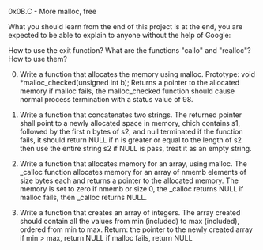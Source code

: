 0x0B.C - More malloc, free

What you should learn from the end of this project is
at the end, you are expected to be able to explain to
anyone without the help of Google:

How to use the exit function?
What are the functions "callo" and "realloc"?
How to use them?

0. Write a function that allocates the memory using malloc.
Prototype: void
*malloc_checked(unsigned int b);
Returns a pointer to the allocated memory if malloc fails,
the malloc_checked function should cause normal process
termination with a status value of 98.

1. Write a function that concatenates two strings. The
returned pointer shall point to a newly allocated space
in memory, chich contains s1, followed by the first n bytes
of s2, and null terminated if the function fails, it should
return NULL if n is greater or equal to the length of s2 then
use the entire string s2 if NULL is pass, treat it as an empty
string.

2. Write a function that allocates memory for an array, using
malloc. The _calloc function allocates memory for an array of
nmemb elements of size bytes each and returns a pointer to the
allocated memory. The memory is set to zero if nmemb or size 0,
the _calloc returns NULL if malloc fails, then _calloc returns
NULL.

3. Write a function that creates an array of integers. The array
created should contain all the values from min (included) to max
(included), ordered from min to max. Return: the pointer to the
newly created array if min > max, return NULL if malloc fails,
return NULL
